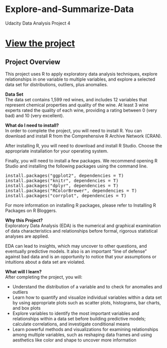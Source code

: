 # Explore-and-Summarize-Data
Udacity Data Analysis Project 4

# [View the project](http://travisgillespie.github.io/Explore_and_Summarize_Data/)

## Project Overview
This project uses R to apply exploratory data analysis techniques, explore relationships in one variable to multiple variables, and explore a selected data set for distributions, outliers, plus anomalies.

**Data Set**<br>
The data set contains 1,599 red wines, and includes 12 variables that represent chemical properties and quality of the wine. At least 3 wine experts rated the quality of each wine, providing a rating between 0 (very bad) and 10 (very excellent).

**What do I need to install?**<br>
In order to complete the project, you will need to install R. You can download and install R from the Comprehensive R Archive Network (CRAN).

After installing R, you will need to download and install R Studio. Choose the appropriate installation for your operating system.

Finally, you will need to install a few packages. We recommend opening R Studio and installing the following packages using the command line.

<pre>
install.packages("ggplot2", dependencies = T)
install.packages("knitr", dependencies = T)
install.packages("dplyr", dependencies = T)
install.packages("RColorBrewer", dependencies = T)
install.packages("corrplot", dependencies = T)
</pre>

For more information on installing R packages, please refer to Installing R Packages on R Bloggers.

**Why this Project?**<br>
Exploratory Data Analysis (EDA) is the numerical and graphical examination of data characteristics and relationships before formal, rigorous statistical analyses are applied.

EDA can lead to insights, which may uncover to other questions, and eventually predictive models. It also is an important “line of defense” against bad data and is an opportunity to notice that your assumptions or intuitions about a data set are violated.

**What will I learn?**<br>
After completing the project, you will:
- Understand the distribution of a variable and to check for anomalies and outliers
- Learn how to quantify and visualize individual variables within a data set by using appropriate plots such as scatter plots, histograms, bar charts, and box plots
- Explore variables to identify the most important variables and relationships within a data set before building predictive models; calculate correlations, and investigate conditional means
- Learn powerful methods and visualizations for examining relationships among multiple variables, such as reshaping data frames and using aesthetics like color and shape to uncover more information

